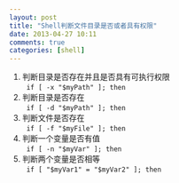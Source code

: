 ```yaml
---
layout: post
title: "Shell判断文件目录是否或者具有权限"
date: 2013-04-27 10:11
comments: true
categories: [shell]
---
```

1. 判断目录是否存在并且是否具有可执行权限  
` if [ -x "$myPath" ]; then `
2. 判断目录是否存在  
` if [ -d "$myPath" ]; then `
3. 判断文件是否存在  
` if [ -f "$myFile" ]; then `
4. 判断一个变量是否有值  
` if [ -n "$myVar" ]; then `
5. 判断两个变量是否相等  
` if [ "$myVar1" = "$myVar2" ]; then `
